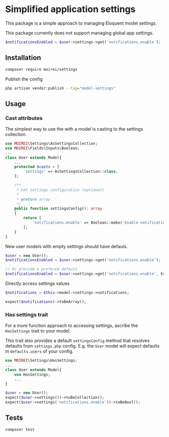 # Simplified application settings

This package is a simple approach to managing Eloquent model settings.

This package currently does not support managing global app settings.

```php
$notificationsEnabled = $user->settings->get('notifications.enable');
```

## Installation

```bash
composer require moirei/settings
```

Publish the config
```bash
php artisan vendor:publish --tag="model-settings"
```

## Usage

### Cast attributes
The simplest way to use the with a model is casting to the settings collection.

```php
use MOIREI\Settings\AsSettingsCollection;
use MOIREI\Fields\Inputs\Boolean;
...
class User extends Model{
    ...
    protected $casts = [
        'settings' => AsSettingsCollection::class,
    ];

    /**
     * Get settings configuration (optional)
     *
     * @return array
     */
    public function settingsConfig(): array
    {
        return [
            'notifications.enable' => Boolean::make('Enable notification')->default(false),
        ];
    }
}
```

New user models with empty settings should have defauls.
```php
$user = new User();
$notificationsEnabled = $user->settings->get('notifications.enable');

// Or provide a prefered default
$notificationsEnabled = $user->settings->get('notifications.enable', true);
```

Directly access settings values
```php
$notifications = $this->model->settings->notifications;

expect($notifications)->toBeArray();
```

### Has settings trait
For a more function approach to accessing settings, ascribe the `HasSettings` trait to your model.

This trait also provides a default `settingsConfig` method that resolves defaults from `settings.php` config. E.g. the `User` model will expect defaults in `defaults.users` of your config.

```php
use MOIREI\Settings\HasSettings;
...
class User extends Model{
    use HasSettings;
    ...
}
```

```php
$user = new User();
expect($user->settings())->toBeCollection();
expect($user->settings('notifications.enable'))->toBeBool();
```

## Tests
```bash
composer test
```